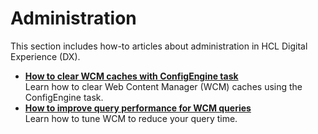 # Administration

This section includes how-to articles about administration in HCL Digital Experience (DX).

- **[How to clear WCM caches with ConfigEngine task](./ClearWCMCaches.md)**  
Learn how to clear Web Content Manager (WCM) caches using the ConfigEngine task.
- **[How to improve query performance for WCM queries](./ImproveQueryPerformance.md)**  
Learn how to tune WCM to reduce your query time.
